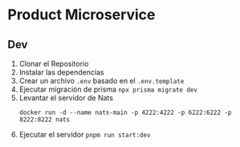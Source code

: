 # Product Microservice

## Dev

1. Clonar el Repositorio
2. Instalar las dependencias
3. Crear un archivo `.env` basado en el `.env.template`
4. Ejecutar migración de prisma `npx prisma migrate dev`
5. Levantar el servidor de Nats
   ```
   docker run -d --name nats-main -p 4222:4222 -p 6222:6222 -p 8222:8222 nats
   ```
6. Ejecutar el servidor `pnpm run start:dev`